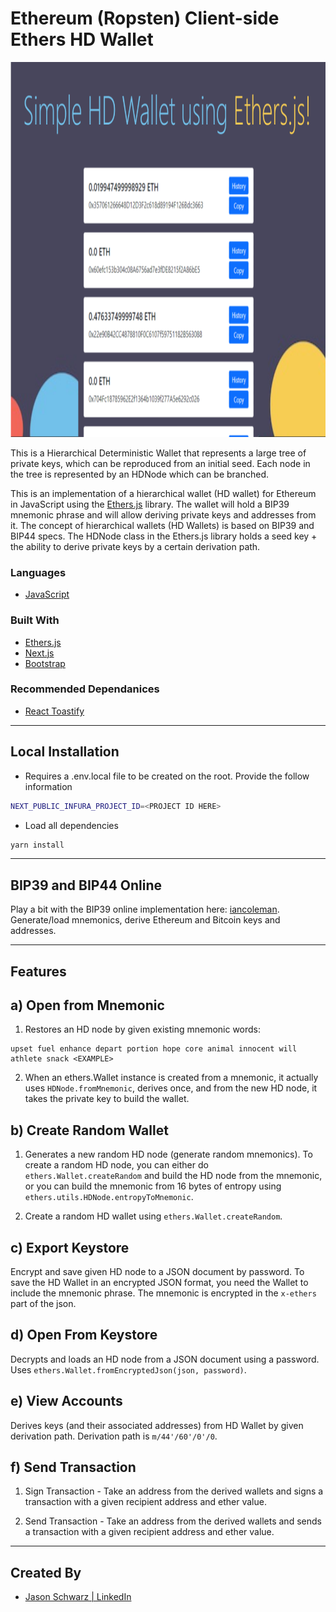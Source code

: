 # Ethereum (Ropsten) Client-side Ethers HD Wallet

<!-- [View Website Here](https://king-wiki.herokuapp.com/) -->

<p align=”center”>
<img src="public/Simple-HD-Wallet.png" alt="Logo" width="800" height="600">
</p>

<!-- ABOUT THE PROJECT -->

This is a Hierarchical Deterministic Wallet that represents a large tree of private keys, which can be reproduced from an initial seed. Each node in the tree is represented by an HDNode which can be branched.

This is an implementation of a hierarchical wallet (HD wallet) for Ethereum in JavaScript using the [Ethers.js](https://github.com/ethers-io/ethers.js) library. The wallet will hold a BIP39 mnemonic phrase and will allow deriving private keys and addresses from it. The concept of hierarchical wallets (HD Wallets) is based on BIP39 and BIP44 specs. The HDNode class in the Ethers.js library holds a seed key + the ability to derive private keys by a certain derivation path.

### Languages

- [JavaScript](https://www.javascript.com/)

### Built With

- [Ethers.js](https://docs.ethers.io/v5/)
- [Next.js](https://nextjs.org/)
- [Bootstrap](https://getbootstrap.com/)

### Recommended Dependanices

- [React Toastify](https://github.com/fkhadra/react-toastify#readme)

<!-- GETTING STARTED -->

---

## Local Installation

- Requires a .env.local file to be created on the root. Provide the follow information

```bash
NEXT_PUBLIC_INFURA_PROJECT_ID=<PROJECT ID HERE>
```

- Load all dependencies

```bash
yarn install
```

---

## BIP39 and BIP44 Online

Play a bit with the BIP39 online implementation here: [iancoleman](https://iancoleman.io/bip39). Generate/load mnemonics, derive Ethereum and Bitcoin keys and addresses.

---

## Features

## a) Open from Mnemonic

1. Restores an HD node by given existing mnemonic words:

```
upset fuel enhance depart portion hope core animal innocent will athlete snack <EXAMPLE>
```

2. When an ethers.Wallet instance is created from a mnemonic, it actually uses `HDNode.fromMnemonic`, derives once, and from the new HD node, it takes the private key to build the wallet.

## b) Create Random Wallet

1. Generates a new random HD node (generate random mnemonics). To create a random HD node, you can either do `ethers.Wallet.createRandom` and build the HD node from the mnemonic, or you can build the mnemonic from 16 bytes of entropy using `ethers.utils.HDNode.entropyToMnemonic`.

2. Create a random HD wallet using `ethers.Wallet.createRandom`.

## c) Export Keystore

Encrypt and save given HD node to a JSON document by password. To save the HD Wallet in an encrypted JSON format, you need the Wallet to include the mnemonic phrase. The mnemonic is encrypted in the `x-ethers` part of the json.

## d) Open From Keystore

Decrypts and loads an HD node from a JSON document using a password. Uses `ethers.Wallet.fromEncryptedJson(json, password)`.

## e) View Accounts

Derives keys (and their associated addresses) from HD Wallet by given derivation path. Derivation path is `m/44'/60'/0'/0`.

## f) Send Transaction

1. Sign Transaction - Take an address from the derived wallets and signs a transaction with a given recipient address and ether value.

2. Send Transaction - Take an address from the derived wallets and sends a transaction with a given recipient address and ether value.

---

## Created By

- [Jason Schwarz | LinkedIn](https://www.linkedin.com/in/jason-schwarz-75b91482/)
